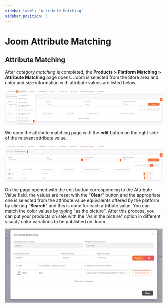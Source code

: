 ```yaml
---
sidebar_label: 'Attribute Matching'
sidebar_position: 3
---
```



# Joom Attribute Matching

## Attribute Matching

After *category matching* is completed, the **Products > Platform Matching > Attribute Matching** page opens. Joom is selected from the Store area and color and size information with attribute values are listed below.

![JoomQualification](../joom/img/JoomQualificationMatching.png)

We open the attribute matching page with the **edit** button on the right side of the relevant attribute value.

![JoomQualificationColor](../joom/img/JoomQualificationMatchingColor.png)

On the page opened with the edit button corresponding to the Attribute Value field, the values are reset with the "**Clear**" button and the appropriate one is selected from the attribute value equivalents offered by the platform by clicking "**Search**" and this is done for each attribute value. You can match the color values by typing "as the picture". After this process, you can put your products on sale with the "As in the picture" option in different visual / color variations to be published on Joom.

![JoomQualificationColorSearch](../joom/img/JoomQualificationMatchingColorSearch.png)
